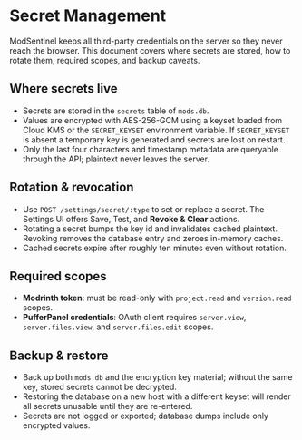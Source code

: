 # Secret Management

ModSentinel keeps all third-party credentials on the server so they never reach the browser.
This document covers where secrets are stored, how to rotate them, required scopes, and backup caveats.

## Where secrets live

- Secrets are stored in the `secrets` table of `mods.db`.
- Values are encrypted with AES-256-GCM using a keyset loaded from Cloud KMS or the `SECRET_KEYSET` environment variable. If `SECRET_KEYSET` is absent a temporary key is generated and secrets are lost on restart.
- Only the last four characters and timestamp metadata are queryable through the API; plaintext never leaves the server.

## Rotation & revocation

- Use `POST /settings/secret/:type` to set or replace a secret. The Settings UI offers Save, Test, and **Revoke & Clear** actions.
- Rotating a secret bumps the key id and invalidates cached plaintext. Revoking removes the database entry and zeroes in-memory caches.
- Cached secrets expire after roughly ten minutes even without rotation.

## Required scopes

- **Modrinth token**: must be read-only with `project.read` and `version.read` scopes.
- **PufferPanel credentials**: OAuth client requires `server.view`, `server.files.view`, and `server.files.edit` scopes.

## Backup & restore

- Back up both `mods.db` and the encryption key material; without the same key, stored secrets cannot be decrypted.
- Restoring the database on a new host with a different keyset will render all secrets unusable until they are re-entered.
- Secrets are not logged or exported; database dumps include only encrypted values.
